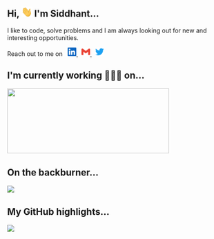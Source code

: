 ## Hi, <img src="https://raw.githubusercontent.com/cmxiv/cmxiv/main/img/wave.gif" width="25px" /> I'm Siddhant...

I like to code, solve problems and I am always looking out for new and interesting opportunities.

<p>
  Reach out to me on &nbsp;
  <a href="https://www.linkedin.com/in/siddhanttandon/" target="_blank">
    <img src="https://raw.githubusercontent.com/cmxiv/cmxiv/main/img/linkedin.svg" width="20px" />
  </a>
  &nbsp;
  <a href="mailto:siddhanttandon@ymail.com" target="_blank">
    <img src="https://raw.githubusercontent.com/cmxiv/cmxiv/main/img/gmail.svg" width="20px" />
  </a>
  &nbsp;
  <a href="https://twitter.com/cmxiv914" target="_blank">
    <img src="https://raw.githubusercontent.com/cmxiv/cmxiv/main/img/twitter.svg" width="20px" />
  </a>
</p>

## I'm currently working 👨🏽‍💻 on...

<p>
  <a href="https://github.com/cmxiv/restoros" target="_blank">
    <img src="https://github-readme-stats.vercel.app/api/pin/?username=cmxiv&repo=restoros&show_icons=true&title_color=fff&icon_color=79ff97&text_color=9f9f9f&bg_color=151515" width="375px" height="150px" />
  </a>
</p>

## On the backburner...

<a href="https://github.com/cmxiv/ngjest" target="_blank">
  <img src="https://github-readme-stats.vercel.app/api/pin/?username=cmxiv&repo=ngjest&show_icons=true&title_color=fff&icon_color=79ff97&text_color=9f9f9f&bg_color=151515" />
</a>

## My GitHub highlights...

<p>
<!--  Uncomment the following once Java is at the top 😜  -->
<!--   <img src="https://github-readme-stats.vercel.app/api/top-langs/?username=cmxiv&count_private=true&langs_count=8&layout=compact&title_color=fff&icon_color=79ff97&text_color=9f9f9f&bg_color=151515" />
  &nbsp;
  &nbsp; -->
  <img width="420" src="https://github-readme-stats.vercel.app/api?username=cmxiv&count_private=true&show_icons=true&title_color=fff&icon_color=79ff97&text_color=9f9f9f&bg_color=151515" />
</p>